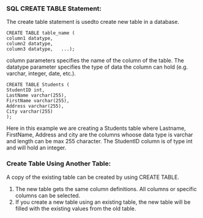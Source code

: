 ### SQL CREATE TABLE Statement:
The create table statement is usedto create new table in a database.
 
    CREATE TABLE table_name (
    column1 datatype,
    column2 datatype,
    column3 datatype,   ...);
column parameters specifies the name of the column of the table.
The datatype parameter specifies the type of data the column can hold (e.g. varchar, integer, date, etc.).
   
    CREATE TABLE Students (
    StudentID int,
    LastName varchar(255),
    FirstName varchar(255),
    Address varchar(255),
    City varchar(255)
    );
Here in this example we are creating a Students table where Lastname, FirstName, Address and city are the columns whoose data type is
varchar and length can be max 255 character.
The StudentID column is of type int and will hold an integer.
### Create Table Using Another Table:
A copy of the existing table can be created by using CREATE TABLE.
1) The new table gets the same column definitions. All columns or specific columns can be selected.
2) If you create a new table using an existing table, the new table will be filled with the existing values from the old table.
